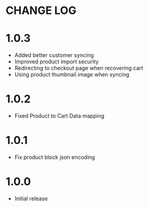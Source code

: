 # CHANGE LOG

1.0.3
============
* Added better customer syncing
* Improved product import security
* Redirecting to checkout page when recovering cart
* Using product thumbnail image when syncing

1.0.2
============
* Fixed Product to Cart Data mapping

1.0.1
============
* Fix product block json encoding

1.0.0
============
* Initial release